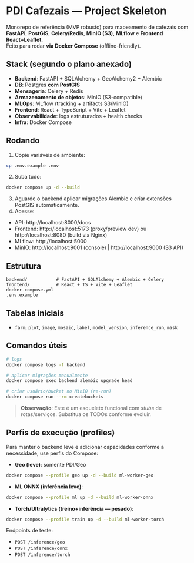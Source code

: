 # PDI Cafezais — Project Skeleton

Monorepo de referência (MVP robusto) para mapeamento de cafezais com **FastAPI**, **PostGIS**, **Celery/Redis**, **MinIO (S3)**, **MLflow** e **Frontend React+Leaflet**.  
Feito para rodar **via Docker Compose** (offline-friendly).

## Stack (segundo o plano anexado)
- **Backend**: FastAPI + SQLAlchemy + GeoAlchemy2 + Alembic
- **DB**: Postgres **com PostGIS**
- **Mensageria**: Celery + Redis
- **Armazenamento de objetos**: MinIO (S3-compatible)
- **MLOps**: MLflow (tracking + artifacts S3/MinIO)
- **Frontend**: React + TypeScript + Vite + Leaflet
- **Observabilidade**: logs estruturados + health checks
- **Infra**: Docker Compose

## Rodando
1) Copie variáveis de ambiente:
```bash
cp .env.example .env
```
2) Suba tudo:
```bash
docker compose up -d --build
```
3) Aguarde o backend aplicar migrações Alembic e criar extensões PostGIS automaticamente.
4) Acesse:
- API: http://localhost:8000/docs
- Frontend: http://localhost:5173  (proxy/preview dev) ou http://localhost:8080 (build via Nginx)
- MLflow: http://localhost:5000
- MinIO: http://localhost:9001 (console) | http://localhost:9000 (S3 API)

## Estrutura
```
backend/           # FastAPI + SQLAlchemy + Alembic + Celery
frontend/          # React + TS + Vite + Leaflet
docker-compose.yml
.env.example
```

## Tabelas iniciais
- `farm`, `plot`, `image`, `mosaic`, `label`, `model_version`, `inference_run`, `mask`

## Comandos úteis
```bash
# logs
docker compose logs -f backend

# aplicar migrações manualmente
docker compose exec backend alembic upgrade head

# criar usuário/bucket no MinIO (re-run)
docker compose run --rm createbuckets
```

> **Observação**: Este é um esqueleto funcional com _stubs_ de rotas/serviços. Substitua os TODOs conforme evoluir.


## Perfis de execução (profiles)
Para manter o backend leve e adicionar capacidades conforme a necessidade, use perfis do Compose:

- **Geo (leve)**: somente PDI/Geo
```bash
docker compose --profile geo up -d --build ml-worker-geo
```

- **ML ONNX (inferência leve)**:
```bash
docker compose --profile ml up -d --build ml-worker-onnx
```

- **Torch/Ultralytics (treino+inferência — pesado)**:
```bash
docker compose --profile train up -d --build ml-worker-torch
```

Endpoints de teste:
- `POST /inference/geo`
- `POST /inference/onnx`
- `POST /inference/torch`

